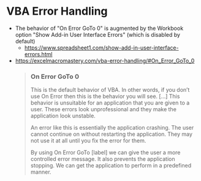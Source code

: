 # VBA Error Handling
- The behavior of "On Error GoTo 0" is augmented by the Workbook option "Show Add-in User Interface Errors" (which is disabled by default)
  - https://www.spreadsheet1.com/show-add-in-user-interface-errors.html
- https://excelmacromastery.com/vba-error-handling/#On_Error_GoTo_0
  > ### On Error GoTo 0
  > This is the default behavior of VBA. In other words, if you don’t use On Error then this is the behavior you will see.
  > [...]
  > This behavior is unsuitable for an application that you are given to a user. These errors look unprofessional and they make the application look unstable.
  > 
  > An error like this is essentially the application crashing. The user cannot continue on without restarting the application. They may not use it at all until you fix the error for them.
  > 
  > By using On Error GoTo [label] we can give the user a more controlled error message. It also prevents the application stopping. We can get the application to perform in a predefined manner.
